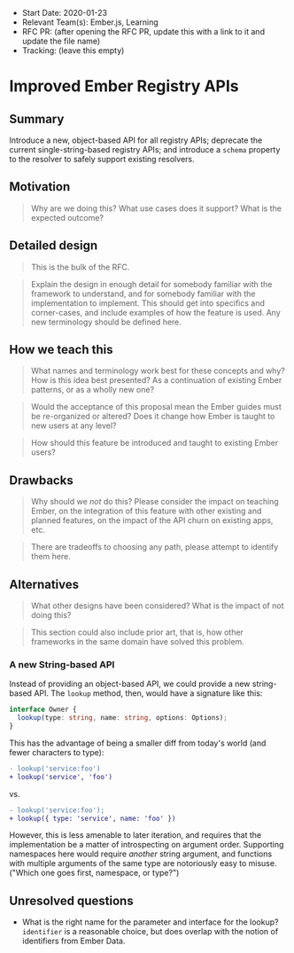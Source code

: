 - Start Date: 2020-01-23
- Relevant Team(s): Ember.js, Learning
- RFC PR: (after opening the RFC PR, update this with a link to it and update the file name)
- Tracking: (leave this empty)

# Improved Ember Registry APIs

## Summary

Introduce a new, object-based API for all registry APIs; deprecate the current single-string-based registry APIs; and introduce a `schema` property to the resolver to safely support existing resolvers.

## Motivation

> Why are we doing this? What use cases does it support? What is the expected
outcome?

## Detailed design

> This is the bulk of the RFC.

> Explain the design in enough detail for somebody
familiar with the framework to understand, and for somebody familiar with the
implementation to implement. This should get into specifics and corner-cases,
and include examples of how the feature is used. Any new terminology should be
defined here.

## How we teach this

> What names and terminology work best for these concepts and why? How is this
idea best presented? As a continuation of existing Ember patterns, or as a
wholly new one?

> Would the acceptance of this proposal mean the Ember guides must be
re-organized or altered? Does it change how Ember is taught to new users
at any level?

> How should this feature be introduced and taught to existing Ember
users?

## Drawbacks

> Why should we *not* do this? Please consider the impact on teaching Ember,
on the integration of this feature with other existing and planned features,
on the impact of the API churn on existing apps, etc.

> There are tradeoffs to choosing any path, please attempt to identify them here.

## Alternatives

> What other designs have been considered? What is the impact of not doing this?

> This section could also include prior art, that is, how other frameworks in the same domain have solved this problem.

### A new String-based API

Instead of providing an object-based API, we could provide a new string-based API. The `lookup` method, then, would have a signature like this:

```ts
interface Owner {
  lookup(type: string, name: string, options: Options);
}
```

This has the advantage of being a smaller diff from today's world (and fewer characters to type):

```diff
- lookup('service:foo')
+ lookup('service', 'foo')
```

vs.

```diff
- lookup('service:foo');
+ lookup({ type: 'service', name: 'foo' })
```

However, this is less amenable to later iteration, and requires that the implementation be a matter of introspecting on argument order. Supporting namespaces here would require *another* string argument, and functions with multiple arguments of the same type are notoriously easy to misuse. ("Which one goes first, namespace, or type?")

## Unresolved questions

- What is the right name for the parameter and interface for the lookup? `identifier` is a reasonable choice, but does overlap with the notion of identifiers from Ember Data.

